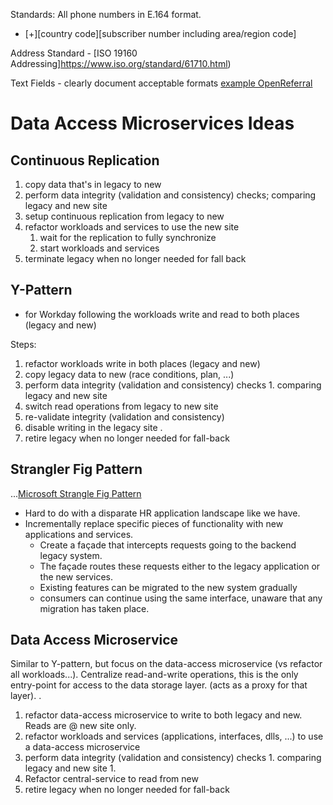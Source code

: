 

Standards:
All phone numbers in E.164 format.
- [+][country code][subscriber number including area/region code]

Address Standard - [ISO 19160 Addressing]https://www.iso.org/standard/61710.html)

Text Fields - clearly document acceptable formats [example OpenReferral](http://docs.openreferral.org/en/latest/hsds/reference/#names-and-descriptions)


# Data Access Microservices Ideas  

## Continuous Replication
1. copy data that's in legacy to new
1. perform data integrity (validation and consistency) checks; comparing legacy and new site
1. setup continuous replication from legacy to new
1. refactor workloads and services to use the new site
   1. wait for the replication to fully synchronize
   1. start workloads and services
1. terminate legacy when no longer needed for fall back

## Y-Pattern
- for Workday following the workloads write and read to both places (legacy and new)

Steps:
1. refactor workloads write in both places (legacy and new)
1. copy legacy data to new (race conditions, plan, ...)
1. perform data integrity (validation and consistency) checks 1. comparing legacy and new site
1. switch read operations from legacy to new site
1. re-validate integrity (validation and consistency)
1. disable writing in the legacy site .
1. retire legacy when no longer needed for fall-back


## Strangler Fig Pattern
...[Microsoft Strangle Fig Pattern](https://docs.microsoft.com/en-us/azure/architecture/patterns/strangler-fig)
- Hard to do with a disparate HR application landscape like we have.  
- Incrementally replace specific pieces of functionality with new applications and services.
  - Create a façade that intercepts requests going to the backend legacy system.
  - The façade routes these requests either to the legacy application or the new services.
  - Existing features can be migrated to the new system gradually
  - consumers can continue using the same interface, unaware that any migration has taken place.



## Data Access Microservice
Similar to Y-pattern, but focus on the data-access microservice (vs refactor all workloads...). Centralize read-and-write operations, this is the only entry-point for access to the data storage layer. (acts as a proxy for that layer). .
1. refactor data-access microservice to write to both legacy and new.  Reads are @ new site only.
1. refactor workloads and services (applications, interfaces, dlls, ...) to use a data-access microservice
1. perform data integrity (validation and consistency) checks 1. comparing legacy and new site 1.
1. Refactor central-service to read from new
1. retire legacy when no longer needed for fall-back

